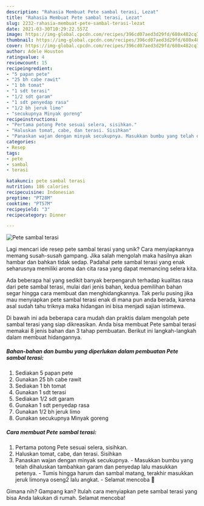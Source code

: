 ```yaml
---
description: "Rahasia Membuat Pete sambal terasi, Lezat"
title: "Rahasia Membuat Pete sambal terasi, Lezat"
slug: 2232-rahasia-membuat-pete-sambal-terasi-lezat
date: 2021-03-30T10:29:22.557Z
image: https://img-global.cpcdn.com/recipes/396cd07aed3d29fd/680x482cq70/pete-sambal-terasi-foto-resep-utama.jpg
thumbnail: https://img-global.cpcdn.com/recipes/396cd07aed3d29fd/680x482cq70/pete-sambal-terasi-foto-resep-utama.jpg
cover: https://img-global.cpcdn.com/recipes/396cd07aed3d29fd/680x482cq70/pete-sambal-terasi-foto-resep-utama.jpg
author: Adele Houston
ratingvalue: 4
reviewcount: 15
recipeingredient:
- "5 papan pete"
- "25 bh cabe rawit"
- "1 bh tomat"
- "1 sdt terasi"
- "1/2 sdt garam"
- "1 sdt penyedap rasa"
- "1/2 bh jeruk limo"
- "secukupnya Minyak goreng"
recipeinstructions:
- "Pertama potong Pete sesuai selera, sisihkan."
- "Haluskan tomat, cabe, dan terasi. Sisihkan"
- "Panaskan wajan dengan minyak secukupnya. Masukkan bumbu yang telah dihaluskan tambahkan garam dan penyedap lalu masukkan petenya. Tumis hingga harum dan sambal matang, terakhir masukkan jeruk limonya oseng2 lalu angkat. Selamat mencoba 🥰"
categories:
- Resep
tags:
- pete
- sambal
- terasi

katakunci: pete sambal terasi 
nutrition: 186 calories
recipecuisine: Indonesian
preptime: "PT28M"
cooktime: "PT57M"
recipeyield: "3"
recipecategory: Dinner

---
```



![Pete sambal terasi](https://img-global.cpcdn.com/recipes/396cd07aed3d29fd/680x482cq70/pete-sambal-terasi-foto-resep-utama.jpg)

Lagi mencari ide resep pete sambal terasi yang unik? Cara menyiapkannya memang susah-susah gampang. Jika salah mengolah maka hasilnya akan hambar dan bahkan tidak sedap. Padahal pete sambal terasi yang enak seharusnya memiliki aroma dan cita rasa yang dapat memancing selera kita.



Ada beberapa hal yang sedikit banyak berpengaruh terhadap kualitas rasa dari pete sambal terasi, mulai dari jenis bahan, kedua pemilihan bahan segar hingga cara membuat dan menghidangkannya. Tak perlu pusing jika mau menyiapkan pete sambal terasi enak di mana pun anda berada, karena asal sudah tahu triknya maka hidangan ini bisa menjadi sajian istimewa.


Di bawah ini ada beberapa cara mudah dan praktis dalam mengolah pete sambal terasi yang siap dikreasikan. Anda bisa membuat Pete sambal terasi memakai 8 jenis bahan dan 3 tahap pembuatan. Berikut ini langkah-langkah dalam membuat hidangannya.

<!--inarticleads1-->

##### Bahan-bahan dan bumbu yang diperlukan dalam pembuatan Pete sambal terasi:

1. Sediakan 5 papan pete
1. Gunakan 25 bh cabe rawit
1. Sediakan 1 bh tomat
1. Gunakan 1 sdt terasi
1. Sediakan 1/2 sdt garam
1. Gunakan 1 sdt penyedap rasa
1. Gunakan 1/2 bh jeruk limo
1. Gunakan secukupnya Minyak goreng




<!--inarticleads2-->

##### Cara membuat Pete sambal terasi:

1. Pertama potong Pete sesuai selera, sisihkan.
1. Haluskan tomat, cabe, dan terasi. Sisihkan
1. Panaskan wajan dengan minyak secukupnya. - Masukkan bumbu yang telah dihaluskan tambahkan garam dan penyedap lalu masukkan petenya. - Tumis hingga harum dan sambal matang, terakhir masukkan jeruk limonya oseng2 lalu angkat. - Selamat mencoba 🥰




Gimana nih? Gampang kan? Itulah cara menyiapkan pete sambal terasi yang bisa Anda lakukan di rumah. Selamat mencoba!
